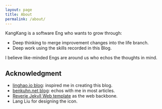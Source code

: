 ```yaml
---
layout: page
title: About
permalink: /about/
---
```


KangKang is a software Eng who wants to grow through:
- Deep thinking to merge improvement changes into the life branch.
- Deep work using the skills recorded in this Blog.

I believe like-minded Engs are around us who echos the thoughts in mind.

## Acknowledgment

- [linghao.io blog](https://linghao.io/): inspired me in creating this blog.
- [benkuhn.net blog](https://www.benkuhn.net/): echos with me in most articles.  
- [Reverie Jekyll Web template](https://github.com/amitmerchant1990/reverie) as the web backbone.
- Lang Liu for designing the icon.